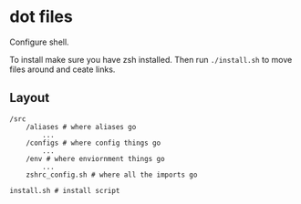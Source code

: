 # dot files

Configure shell.

To install make sure you have zsh installed. Then run `./install.sh` to move files around and ceate links.

## Layout
```
/src 
	/aliases # where aliases go
		...
	/configs # where config things go
		...	
	/env # where enviornment things go
		...
	zshrc_config.sh # where all the imports go

install.sh # install script

```